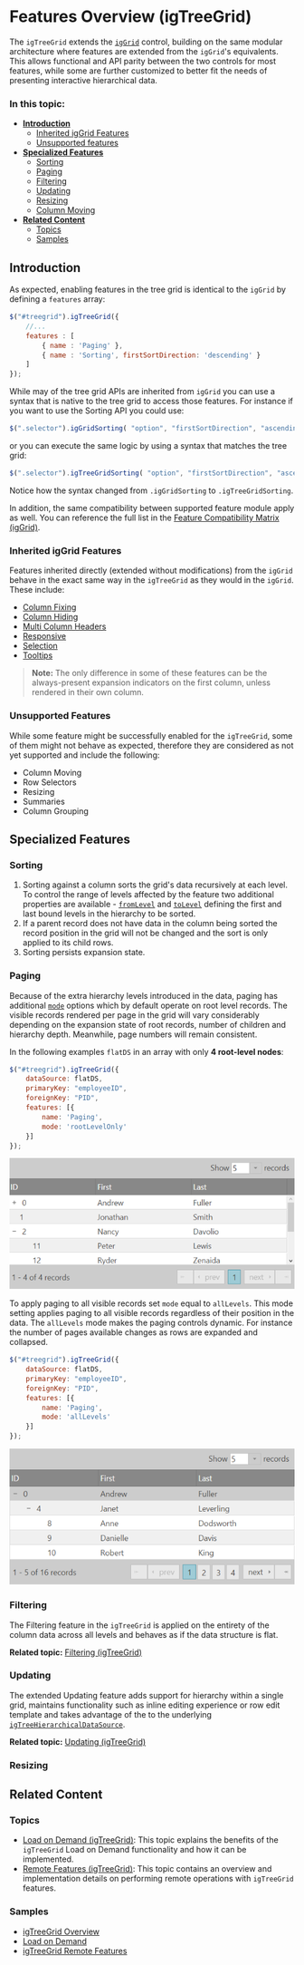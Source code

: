 ﻿
<!--
|metadata|
{
    "fileName": "igtreegrid-features-overview",
    "controlName": ["igTreeGrid"],
    "tags": ["Grids", "Getting Started"]
}
|metadata|
-->

# Features Overview (igTreeGrid)

The `igTreeGrid` extends the [`igGrid`](igGrid-Overview.html "igGrid Overview") control, building on the same modular architecture where  features are extended from the `igGrid`'s equivalents. This allows functional and API parity between the two controls for most features, while some are further customized to better fit the needs of presenting interactive hierarchical data.


### In this topic:

- [**Introduction**](#introduction)
	- [Inherited igGrid Features](#inherited-features)
	- [Unsupported features](#unsupported-features)
- [**Specialized Features**](#specialized-features)
	- [Sorting](#sorting)
	- [Paging](#paging)
	- [Filtering](#filtering)
	- [Updating](#updating)
	- [Resizing](#resizing)
	- [Column Moving](#columnMoving)
-   [**Related Content**](#related-content)
    -   [Topics](#topics)
    -   [Samples](#samples)


## <a id="introduction"></a> Introduction

As expected, enabling features in the tree grid is identical to the `igGrid` by defining a `features` array:

```js
$("#treegrid").igTreeGrid({
	//... 
	features : [
		{ name : 'Paging' },
		{ name : 'Sorting', firstSortDirection: 'descending' }
	]
});
```

While may of the tree grid APIs are inherited from `igGrid` you can use a syntax that is native to the tree grid to access those features. For instance if you want to use the Sorting API you could use:

```js
$(".selector").igGridSorting( "option", "firstSortDirection", "ascending");
```

or you can execute the same logic by using a syntax that matches the tree grid:

```js
$(".selector").igTreeGridSorting( "option", "firstSortDirection", "ascending");
```

Notice how the syntax changed from `.igGridSorting` to `.igTreeGridSorting`.

In addition, the same compatibility between supported feature module apply as well. You can reference the full list in the [Feature Compatibility Matrix (igGrid)](Feature-Compatibility-Matrix%28igGrid%29.html "Feature Compatibility Matrix (igGrid)").

### <a id="inherited-features"></a> Inherited igGrid Features
Features inherited directly (extended without modifications) from the `igGrid` behave in the exact same way in the `igTreeGrid` as they would in the `igGrid`. These include:

-	[Column Fixing](igGrid-ColumnFixing-Overview.html "Column Fixing Overview")
-	[Column Hiding](igGrid-Column-Hiding.html "Column Hiding")
-	[Multi Column Headers](igGrid-MultiColumnHeaders-MultiColumnHeaders.html "Multi-Column Headers Overview")
-	[Responsive](igGrid-Responsive-Web-Design-Mode-LandingPage.html "Responsive Web Design /RWD/ Mode")
-	[Selection](igGrid-Selection-Overview.html "Selection Overview")
-	[Tooltips](igGrid-Tooltips.html "Tooltips")

> **Note:** The only difference in some of these features can be the always-present expansion indicators on the first column, unless rendered in their own column.

### <a id="unsupported-features"></a> Unsupported Features

While some feature might be successfully enabled for the `igTreeGrid`, some of them might not behave as expected, therefore they are considered as not yet supported and include the following:

- Column Moving
- Row Selectors
- Resizing
- Summaries
- Column Grouping

## <a id="specialized-features"></a> Specialized Features

### <a id="sorting"></a> Sorting

1.	Sorting against a column sorts the grid's data recursively at each level. To control the range of levels affected by the feature two additional properties are available - [`fromLevel`](%%jQueryApiUrl%%/ui.igtreegridsorting#options:fromLevel) and [`toLevel`](%%jQueryApiUrl%%/ui.igtreegridsorting#options:toLevel) defining the first and last bound levels in the hierarchy to be sorted.
2.	If a parent record does not have data in the column being sorted the record position in the grid will not be changed and the sort is only applied to its child rows.
3.	Sorting persists expansion state.


### <a id="paging"></a> Paging

Because of the extra hierarchy levels introduced in the data, paging has additional [`mode`](%%jQueryApiUrl%%/ui.igtreegridpaging#options:mode) options which by default operate on root level records. The visible records rendered per page in the grid will vary considerably depending on the  expansion state of root records, number of children and hierarchy depth. Meanwhile, page numbers will remain consistent.

In the following examples `flatDS` in an array with only **4 root-level nodes**:

```js
$("#treegrid").igTreeGrid({
	dataSource: flatDS,
	primaryKey: "employeeID",
	foreignKey: "PID", 
	features: [{
		name: 'Paging',
		mode: 'rootLevelOnly'
	}]
});
```

![igTreeGrid root only paging](images/igtreegrid-paging-rootlevelonly.png "Tree Grid with paging mode 'rootLevelOnly'")

To apply paging to all visible records set `mode` equal to `allLevels`. This mode setting applies paging to all visible records regardless of their position in the data. The `allLevels` mode makes the paging controls dynamic. For instance the number of pages available changes as rows are expanded and collapsed.

```js
$("#treegrid").igTreeGrid({
	dataSource: flatDS,
	primaryKey: "employeeID",
	foreignKey: "PID", 
	features: [{
		name: 'Paging',
		mode: 'allLevels'
	}]
});
```

![igTreeGrid all levels paging](images/igtreegrid-paging-alllevels.png "Tree Grid with paging mode 'allLevels'")


### <a id="filtering"></a> Filtering

The Filtering feature in the `igTreeGrid` is applied on the entirety of the column data across all levels and behaves as if the data structure is flat.

**Related topic:** [Filtering (igTreeGrid)](igTreeGrid-Filtering.html)


### <a id="updating"></a> Updating

The extended Updating feature adds support for hierarchy within a single grid, maintains functionality such as inline editing experience or row edit template and takes advantage of the to the underlying [`igTreeHierarchicalDataSource`](%%jQueryApiUrl%%/ig.treehierarchicaldatasource).

**Related topic:** [Updating (igTreeGrid)](igTreeGrid-Updating.html)

### <a id="resizing"></a> Resizing




## <a id="related-content"></a> Related Content

### <a id="topics"></a> Topics
-   [Load on Demand (igTreeGrid)](igTreeGrid-Load-On-Demand.html): This topic explains the benefits of the `igTreeGrid` Load on Demand functionality and how it can be implemented.
-	[Remote Features (igTreeGrid)](igTreeGrid-Remote-Features.html): This topic contains an overview and implementation details on performing remote operations with `igTreeGrid` features.

### <a id="samples"></a> Samples
- [igTreeGrid Overview](%%SamplesUrl%%/tree-grid/overview)
- [Load on Demand](%%SamplesUrl%%/tree-grid/load-on-demand)
- [igTreeGrid Remote Features](%%SamplesUrl%%/tree-grid/remote-features)
